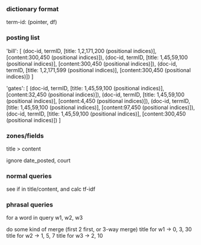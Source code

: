 ### dictionary format
term-id: (pointer, df)


### posting list

'bill': 
[
    (doc-id, termID, [title: 1,2,171,200 (positional indices)], [content:300,450 (positional indices)]),
    (doc-id, termID, [title: 1,45,59,100 (positional indices)], [content:300,450 (positional indices)]),
    (doc-id, termID, [title: 1,2,171,599 (positional indices)], [content:300,450 (positional indices)])
]

'gates':
[
    (doc-id, termID, [title: 1,45,59,100 (positional indices)], [content:32,450 (positional indices)]),
    (doc-id, termID, [title: 1,45,59,100 (positional indices)], [content:4,450 (positional indices)]),
    (doc-id, termID, [title: 1,45,59,100 (positional indices)], [content:97,450 (positional indices)]),
    (doc-id, termID, [title: 1,45,59,100 (positional indices)], [content:300,450 (positional indices)])
]

### zones/fields

title > content

ignore date_posted, court



### normal queries
see if in title/content, and calc tf-idf

###  phrasal queries
for a word in query w1, w2, w3


do some kind of merge (first 2 first, or 3-way merge)
title for w1 -> 0, 3, 30
title for w2 -> 1, 5, 7
title for w3 -> 2, 10